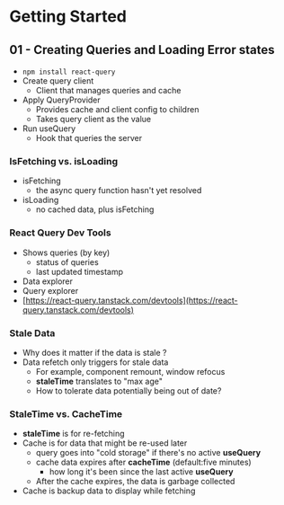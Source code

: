 # Getting Started


## 01 - Creating Queries and Loading Error states

* `npm install react-query`
* Create query client    
    - Client that manages queries and cache
* Apply QueryProvider  
    - Provides cache and client config to children
    - Takes query client as the value
* Run useQuery
    - Hook that queries the server

### IsFetching **vs.** isLoading

* isFetching
    - the async query function hasn't yet resolved
* isLoading
    - no cached data, plus isFetching

### React Query Dev Tools

* Shows queries (by key)
    - status of queries
    - last updated timestamp
* Data explorer
* Query explorer
* [https://react-query.tanstack.com/devtools](https://react-query.tanstack.com/devtools)

### Stale Data

* Why does it matter if the data is stale ?  
* Data refetch only triggers for stale data
    - For example, component remount, window refocus
    - **staleTime** translates to "max age"
    - How to tolerate data potentially being out of date?

### StaleTime **vs.** CacheTime

* **staleTime** is for re-fetching
* Cache is for data that might be re-used later
    - query goes into "cold storage" if there's no active **useQuery**
    - cache data expires after **cacheTime** (default:five minutes)
        - how long it's been since the last active **useQuery**
    - After the cache expires, the data is garbage collected
* Cache is backup data to display while fetching